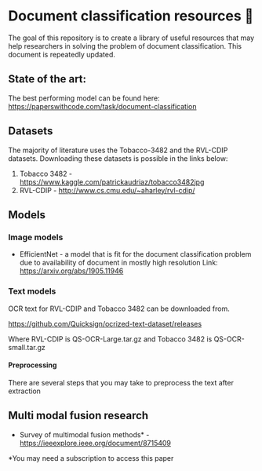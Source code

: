# Document classification resources 📃

The goal of this repository is to create a library of useful resources that may help researchers in solving the problem of document classification. This document is repeatedly updated.

## State of the art:
The best performing model can be found here: 
https://paperswithcode.com/task/document-classification

## Datasets
The majority of literature uses the Tobacco-3482 and the RVL-CDIP datasets. Downloading these datasets is possible in the links below:

1. Tobacco 3482 - https://www.kaggle.com/patrickaudriaz/tobacco3482jpg
2. RVL-CDIP - http://www.cs.cmu.edu/~aharley/rvl-cdip/ 


## Models

### Image models

- EfficientNet - a model that is fit for the document classification problem due to availability of document in mostly high resolution 
 Link: https://arxiv.org/abs/1905.11946
 

### Text models
OCR text for RVL-CDIP and Tobacco 3482 can be downloaded from.

https://github.com/Quicksign/ocrized-text-dataset/releases

Where RVL-CDIP is QS-OCR-Large.tar.gz and Tobacco 3482 is QS-OCR-small.tar.gz

#### Preprocessing
There are several steps that you may take to preprocess the text after extraction

## Multi modal fusion research

- Survey of multimodal fusion methods* - https://ieeexplore.ieee.org/document/8715409


*You may need a subscription to access this paper